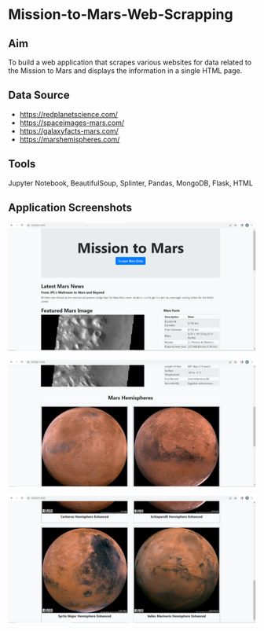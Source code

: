 # Mission-to-Mars-Web-Scrapping

## Aim

To build a web application that scrapes various websites for data related to the Mission to Mars and displays the information in a single HTML page.

## Data Source

- https://redplanetscience.com/
- https://spaceimages-mars.com/
- https://galaxyfacts-mars.com/
- https://marshemispheres.com/

## Tools

Jupyter Notebook, BeautifulSoup, Splinter, Pandas, MongoDB, Flask, HTML

## Application Screenshots

![screenshot_1of3.png](image/screenshot_1of3.png) 

![screenshot_2of3.png](image/screenshot_2of3.png) 

![screenshot_3of3.png](image/screenshot_3of3.png) 


